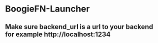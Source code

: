 # BoogieFN-Launcher

## Make sure backend_url is a url to your backend for example http://localhost:1234
